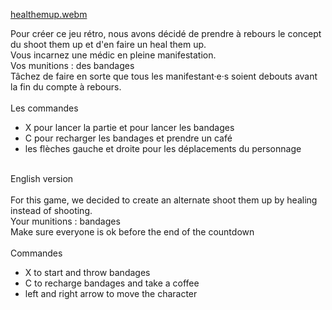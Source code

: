 [healthemup.webm](https://github.com/user-attachments/assets/9f1a1f63-d5fe-4e1c-83b7-2a9e0d6a1c20)


Pour créer ce jeu rétro, nous avons décidé de prendre à rebours le concept du shoot them up et d'en faire un heal them up.<br />
Vous incarnez une médic en pleine manifestation. <br />
Vos munitions : des bandages <br />
Tâchez de faire en sorte que tous les manifestant·e·s soient debouts avant la fin du compte à rebours. <br />
<br />
Les commandes <br />

- X pour lancer la partie et pour lancer les bandages
- C pour recharger les bandages et prendre un café
- les flèches gauche et droite pour les déplacements du personnage
<br />  
English version <br />
<br />
For this game, we decided to create an alternate shoot them up by healing instead of shooting.<br />
Your munitions : bandages <br />
Make sure everyone is ok before the end of the countdown <br />
<br />
Commandes <br />

- X to start and throw bandages <br />
- C to recharge bandages and take a coffee <br />
- left and right arrow to move the character <br />


